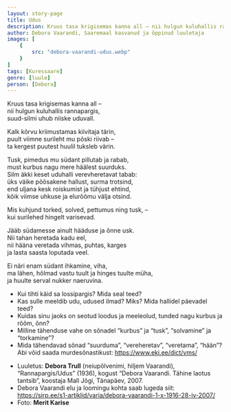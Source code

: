```yaml
---
layout: story-page
title: Udus
description: Kruus tasa krigisemas kanna all – nii hulgun kuluhallis rannapargis, suud-silmi uhub niiske uduvall.
author: Debora Vaarandi, Saaremaal kasvanud ja õppinud luuletaja
images: [
    {
        src: "debora-vaarandi-udus.webp"
    }
]
tags: [Kuressaare]
genre: [luule]
person: [Debora]
---
```


<!-- # {{$doc.title}} -->

Kruus tasa krigisemas kanna all – \
nii hulgun kuluhallis rannapargis, \
suud-silmi uhub niiske uduvall.

Kalk kõrvu kriimustamas kiivitaja tärin, \
puult viimne surileht mu põski riivab – \
ta kergest puutest huulil tuksleb värin.

Tusk, pimedus mu südant pillutab ja rabab, \
must kurbus nagu mere häälest suurduks. \
Silm äkki keset uduhalli verevheretavat tabab: \
üks väike põõsakene hallust, surma trotsind, \
end uljana kesk roiskumist ja tühjust ehtind, \
kõik viimse uhkuse ja elurõõmu välja otsind.

Mis kuhjund torked, solved, pettumus ning tusk, – \
kui surilehed hingelt varisevad. 

Jääb südamesse ainult hääduse ja õnne usk. \
Nii tahan heretada kadu eel, \
nii hääna veretada vihmas, puhtas, karges \
ja lasta saasta loputada veel.

Ei näri enam südant ihkamine, viha, \
ma lähen, hõlmad vastu tuult ja hinges tuulte müha, \
ja huulte serval nukker naeruvina.


<story-author :author="author"></story-author>
<!-- <story-dictionary :terms="dictionary"></story-dictionary> -->

<details-wrapper summary="Mis mõtted tekkisid?">

- Kui tihti käid sa lossipargis? Mida seal teed?
- Kas sulle meeldib udu, udused ilmad? Miks? Mida hallidel päevadel teed?
- Kuidas sinu jaoks on seotud loodus ja meeleolud, tunded nagu kurbus ja rõõm, õnn? 
- Milline tähenduse vahe on sõnadel “kurbus” ja “tusk”, “solvamine” ja “torkamine”?
- Mida tähendavad sõnad “suurduma”, “vereheretav”, “veretama”, “hään”? Abi võid saada murdesõnastikust: https://www.eki.ee/dict/vms/

</details-wrapper>


<details-wrapper summary="Allikad" class="text-sm" icon="icon-park-outline:document-folder">

- Luuletus: **Debora Trull** (neiupõlvenimi, hiljem Vaarandi), “Rannapargis/Udus” (1936), kogust “Debora Vaarandi. Tähine laotus tantsib”, koostaja Mall Jõgi, Tänapäev, 2007.
- Debora Vaarandi elu ja loomingu kohta saab lugeda siit: https://sirp.ee/s1-artiklid/varia/debora-vaarandi-1-x-1916-28-iv-2007/
- Foto: **Merit Karise**

</details-wrapper>
